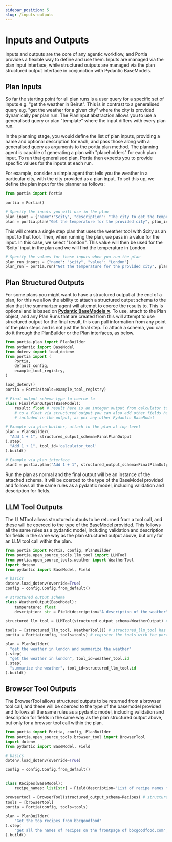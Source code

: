 ```yaml
---
sidebar_position: 5
slug: /inputs-outputs
---
```


# Inputs and Outputs
Inputs and outputs are the core of any agentic workflow, and Portia provides a flexible way to define and use them. Inputs are managed via the plan input interface, while structured outputs are managed via the plan structured output interface in conjunction with Pydantic BaseModels.

## Plan Inputs

So far the starting point for all plan runs is a user query for a specific set of inputs e.g. "get the weather in Beirut". This is in contrast to a generalised query e.g. "get the weather for a given city" where the city is provided dynamically per plan run. The PlanInput abstraction allows you to use a generalised query or plan "template" where the input differs with every plan run.

In the planning stage, you would define the list of plan inputs, providing a name and optional description for each, and pass those along with a generalised query as arguments to the portia.plan method. The planning agent is capable of generating a plan with "placeholders" for each plan input. To run that generalised plan, Portia then expects you to provide specific values for the inputs at each run.

For example, consider a simple agent that tells you the weather in a particular city, with the city provided as a plan input.
To set this up, we define the plan input for the planner as follows:
```python id=plan_with_inputs
from portia import Portia

portia = Portia()

# Specify the inputs you will use in the plan
plan_input = {"name":"$city", "description": "The city to get the temperature for"}
plan = portia.plan("Get the temperature for the provided city", plan_inputs=[plan_input])
```

This will create a single step plan that uses the weather tool with $city as an input to that tool.
Then, when running the plan, we pass in a value for the input. In this case, we select "London".
This value will then be used for the `$city` input in the plan and we will find the temperature in London.

```python depends_on=plan_with_inputs
# Specify the values for those inputs when you run the plan
plan_run_inputs = {"name": "$city", "value": "London"}
plan_run = portia.run("Get the temperature for the provided city", plan_run_inputs=[plan_run_inputs])
```

## Plan Structured Outputs

For some plans you might want to have a structured output at the end of a plan, for this we allow the ability to attach a structured output schema to the plan that the summarizer agent will attempt to coerce the results to. This is optional and is based on <a href="https://docs.pydantic.dev/latest/#pydantic-examples" target="_blank">**Pydantic BaseModels ↗**</a>. To use, attach to the Plan object, and any Plan Runs that are created from this will attempt to use structured output for the final result, this can pull information from any point of the plan steps and is not just the final step. To attach a schema, you can do it through the PlanBuilder or the Plan interfaces, as below.

```python title='plan_structured_output.py'
from portia.plan import PlanBuilder
from pydantic import BaseModel
from dotenv import load_dotenv
from portia import (
    Portia,
    default_config,
    example_tool_registry,
)

load_dotenv()
portia = Portia(tools=example_tool_registry)

# Final output schema type to coerce to
class FinalPlanOutput(BaseModel):
    result: float # result here is an integer output from calculator tool, but will be converted 
    # to a float via structured output you can also add other fields here, and they will be 
    # included in the output, as per any other Pydantic BaseModel

# Example via plan builder, attach to the plan at top level
plan = PlanBuilder(
  "Add 1 + 1", structured_output_schema=FinalPlanOutput
).step(
  "Add 1 + 1", tool_id='calculator_tool'
).build()

# Example via plan interface
plan2 = portia.plan("Add 1 + 1", structured_output_schema=FinalPlanOutput) 
```
Run the plan as normal and the final output will be an instance of the attached schema. It will be coerced to the type of the BaseModel provided and follows all the same rules as a pydantic model, including validation and description for fields.

## LLM Tool Outputs
The LLMTool allows structured outputs to be returned from a tool call, and these will be coerced to the type of the BaseModel provided. This follows all the same rules as a pydantic model, including validation and description for fields in the same way as the plan structured output above, but only for an LLM tool call within the plan. 

```python title='llm_tool_output.py'
from portia import Portia, config, PlanBuilder
from portia.open_source_tools.llm_tool import LLMTool
from portia.open_source_tools.weather import WeatherTool
import dotenv
from pydantic import BaseModel, Field

# basics
dotenv.load_dotenv(override=True)
config = config.Config.from_default()

# structured output schema
class WeatherOutput(BaseModel):
    temperature: float
    description: str = Field(description="A description of the weather")

structured_llm_tool = LLMTool(structured_output_schema=WeatherOutput) # structured output schema attached

tools = [structured_llm_tool, WeatherTool()] # structured_llm_tool has a structured output schema attached
portia = Portia(config, tools=tools) # register the tools with the portia instance, including the structured_llm_tool

plan = PlanBuilder(
  "get the weather in london and summarize the weather"
).step(
  "get the weather in london", tool_id=weather_tool.id
).step(
  "summarize the weather", tool_id=structured_llm_tool.id
).build()
```

## Browser Tool Outputs
The BrowserTool allows structured outputs to be returned from a browser tool call, and these will be coerced to the type of the basemodel provided and follows all the same rules as a pydantic model, including validation and description for fields in the same way as the plan structured output above, but only for a browser tool call within the plan. 

```python title='browser_tool_output.py'
from portia import Portia, config, PlanBuilder
from portia.open_source_tools.browser_tool import BrowserTool
import dotenv
from pydantic import BaseModel, Field

# basics
dotenv.load_dotenv(override=True)

config = config.Config.from_default()


class Recipes(BaseModel):
    recipe_names: list[str] = Field(description="List of recipe names found on the page")

browsertool = BrowserTool(structured_output_schema=Recipes) # structured output schema attached
tools = [browsertool]
portia = Portia(config, tools=tools)

plan = PlanBuilder(
    "Get the top recipes from bbcgoodfood"
).step(
    "get all the names of recipes on the frontpage of bbcgoodfood.com", tool_id=browsertool.id
).build()
```
